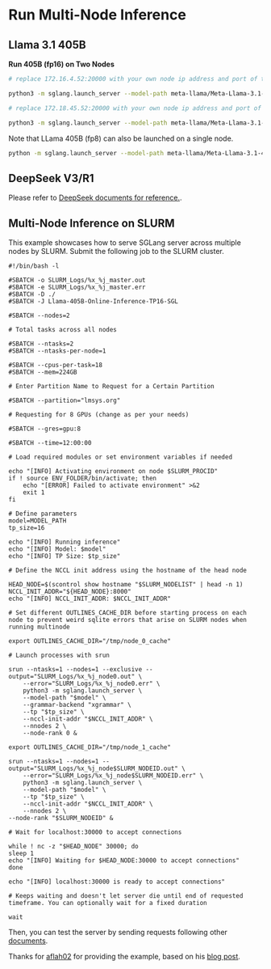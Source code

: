 # Run Multi-Node Inference

## Llama 3.1 405B

**Run 405B (fp16) on Two Nodes**

```bash
# replace 172.16.4.52:20000 with your own node ip address and port of the first node

python3 -m sglang.launch_server --model-path meta-llama/Meta-Llama-3.1-405B-Instruct --tp 16 --dist-init-addr 172.16.4.52:20000 --nnodes 2 --node-rank 0

# replace 172.18.45.52:20000 with your own node ip address and port of the second node

python3 -m sglang.launch_server --model-path meta-llama/Meta-Llama-3.1-405B-Instruct --tp 16 --dist-init-addr 172.18.45.52:20000 --nnodes 2 --node-rank 1
```

Note that LLama 405B (fp8) can also be launched on a single node.

```bash
python -m sglang.launch_server --model-path meta-llama/Meta-Llama-3.1-405B-Instruct-FP8 --tp 8
```

## DeepSeek V3/R1

Please refer to [DeepSeek documents for reference.](https://docs.sglang.ai/references/deepseek.html#running-examples-on-multi-node).

## Multi-Node Inference on SLURM

This example showcases how to serve SGLang server across multiple nodes by SLURM. Submit the following job to the SLURM cluster.

```
#!/bin/bash -l

#SBATCH -o SLURM_Logs/%x_%j_master.out
#SBATCH -e SLURM_Logs/%x_%j_master.err
#SBATCH -D ./
#SBATCH -J Llama-405B-Online-Inference-TP16-SGL

#SBATCH --nodes=2

# Total tasks across all nodes

#SBATCH --ntasks=2
#SBATCH --ntasks-per-node=1

#SBATCH --cpus-per-task=18
#SBATCH --mem=224GB

# Enter Partition Name to Request for a Certain Partition

#SBATCH --partition="lmsys.org"

# Requesting for 8 GPUs (change as per your needs)

#SBATCH --gres=gpu:8

#SBATCH --time=12:00:00

# Load required modules or set environment variables if needed

echo "[INFO] Activating environment on node $SLURM_PROCID"
if ! source ENV_FOLDER/bin/activate; then
    echo "[ERROR] Failed to activate environment" >&2
    exit 1
fi

# Define parameters
model=MODEL_PATH
tp_size=16

echo "[INFO] Running inference"
echo "[INFO] Model: $model"
echo "[INFO] TP Size: $tp_size"

# Define the NCCL init address using the hostname of the head node

HEAD_NODE=$(scontrol show hostname "$SLURM_NODELIST" | head -n 1)
NCCL_INIT_ADDR="${HEAD_NODE}:8000"
echo "[INFO] NCCL_INIT_ADDR: $NCCL_INIT_ADDR"

# Set different OUTLINES_CACHE_DIR before starting process on each node to prevent weird sqlite errors that arise on SLURM nodes when running multinode

export OUTLINES_CACHE_DIR="/tmp/node_0_cache"

# Launch processes with srun

srun --ntasks=1 --nodes=1 --exclusive --output="SLURM_Logs/%x_%j_node0.out" \
    --error="SLURM_Logs/%x_%j_node0.err" \
    python3 -m sglang.launch_server \
    --model-path "$model" \
    --grammar-backend "xgrammar" \
    --tp "$tp_size" \
    --nccl-init-addr "$NCCL_INIT_ADDR" \
    --nnodes 2 \
    --node-rank 0 &

export OUTLINES_CACHE_DIR="/tmp/node_1_cache"

srun --ntasks=1 --nodes=1 --output="SLURM_Logs/%x_%j_node$SLURM_NODEID.out" \
    --error="SLURM_Logs/%x_%j_node$SLURM_NODEID.err" \
    python3 -m sglang.launch_server \
    --model-path "$model" \
    --tp "$tp_size" \
    --nccl-init-addr "$NCCL_INIT_ADDR" \
    --nnodes 2 \
--node-rank "$SLURM_NODEID" &

# Wait for localhost:30000 to accept connections

while ! nc -z "$HEAD_NODE" 30000; do
sleep 1
echo "[INFO] Waiting for $HEAD_NODE:30000 to accept connections"
done

echo "[INFO] localhost:30000 is ready to accept connections"

# Keeps waiting and doesn't let server die until end of requested timeframe. You can optionally wait for a fixed duration

wait
```

Then, you can test the server by sending requests following other [documents](https://docs.sglang.ai/backend/openai_api_completions.html).

Thanks for [aflah02](https://github.com/aflah02) for providing the example, based on his [blog post](https://aflah02.substack.com/p/multi-node-llm-inference-with-sglang).
